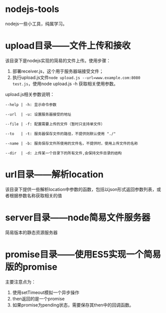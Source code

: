 # nodejs-tools
nodejs一些小工具，纯属学习。

# upload目录——文件上传和接收
该目录下是nodejs实现的简易的文件上传。使用步骤：

1. 部署receiver.js，这个用于服务器端接受文件；
2. 执行upload.js文件`node upload.js --url=www.example.com:8080 test.js`，使用node upload.js -h 获取相关使用参数。

upload.js相关参数说明：
```
--help | -h: 显示命令参数

--url  | -u: 设置服务器接受的地址

--file | -f: 配置需要上传的文件（暂时只支持单文件）

--to   | -t: 服务器保存文件的路径，不提供则默认使用 "./"

--name | -b: 服务保存文件所使用的文件名，不提供时，使用上传文件的名称

--dir  | -d: 上传某一个目录下的所有文件,会保持文件目录的结构
```

# url目录——解析location
该目录下提供一些解析location中参数的函数，包括以json形式返回参数列表，或者根据参数名称获取相关的值

# server目录——node简易文件服务器
简易版本的静态资源服务器

# promise目录——使用ES5实现一个简易版的promise
主要注意点为：
1. 使用setTimeout模拟一个异步操作
2. then返回的是一个promise
3. 如果promise为pending状态，需要保存其then中的回调函数。


